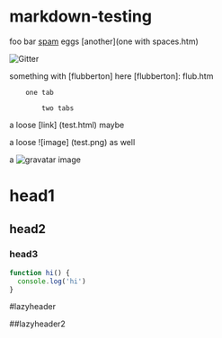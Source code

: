 # markdown-testing

foo bar [spam] eggs [another](one with spaces.htm)

[spam]: something-here

![Gitter](https://badges.gitter.im/Join%20Chat.svg "image title")

something with [flubberton] here
[flubberton]: flub.htm

```
	one tab

		two tabs
```

a loose [link]  (test.html) maybe

a loose ![image]  (test.png) as well

a ![gravatar](http://host.gravatar.com) image

 # head1

  ## head2

   ### head3

```js
function hi() {
  console.log('hi')
}
```

#lazyheader

##lazyheader2


